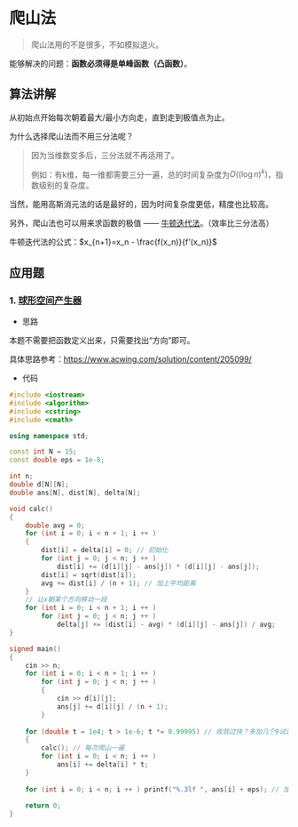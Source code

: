 # 爬山法

> 爬山法用的不是很多，不如模拟退火。

能够解决的问题：**函数必须得是单峰函数（凸函数）**。

## 算法讲解

从初始点开始每次朝着最大/最小方向走，直到走到极值点为止。

为什么选择爬山法而不用三分法呢？

>因为当维数变多后，三分法就不再适用了。
>
>例如：有k维，每一维都需要三分一遍，总的时间复杂度为$O((\log n)^k)$，指数级别的复杂度。

当然，能用高斯消元法的话是最好的，因为时间复杂度更低，精度也比较高。

另外，爬山法也可以用来求函数的极值 —— [牛顿迭代法](https://baike.baidu.com/item/%E7%89%9B%E9%A1%BF%E8%BF%AD%E4%BB%A3%E6%B3%95/10887580)。（效率比三分法高）

牛顿迭代法的公式：$x_{n+1}=x_n - \frac{f(x_n)}{f'(x_n)}$

## 应用题

### 1. [球形空间产生器](https://www.acwing.com/problem/content/209/)

- 思路

本题不需要把函数定义出来，只需要找出“方向”即可。

具体思路参考：https://www.acwing.com/solution/content/205099/

- 代码

```c++
#include <iostream>
#include <algorithm>
#include <cstring>
#include <cmath>

using namespace std;

const int N = 15;
const double eps = 1e-8;

int n;
double d[N][N];
double ans[N], dist[N], delta[N];

void calc()
{
	double avg = 0;
	for (int i = 0; i < n + 1; i ++ )
	{
		dist[i] = delta[i] = 0; // 初始化
		for (int j = 0; j < n; j ++ )
			dist[i] += (d[i][j] - ans[j]) * (d[i][j] - ans[j]);
		dist[i] = sqrt(dist[i]);
		avg += dist[i] / (n + 1); // 加上平均距离
	}
	// 让x朝某个方向移动一段
	for (int i = 0; i < n + 1; i ++ )
		for (int j = 0; j < n; j ++ )
			delta[j] += (dist[i] - avg) * (d[i][j] - ans[j]) / avg;
}

signed main()
{
	cin >> n;
	for (int i = 0; i < n + 1; i ++ )
		for (int j = 0; j < n; j ++ )
		{
			cin >> d[i][j];
			ans[j] += d[i][j] / (n + 1);
		}
	
	for (double t = 1e4; t > 1e-6; t *= 0.99995) // 收敛过快？多加几个9试试
	{
		calc(); // 每次爬山一遍
		for (int i = 0; i < n; i ++ )
			ans[i] += delta[i] * t;
	}
	
	for (int i = 0; i < n; i ++ ) printf("%.3lf ", ans[i] + eps); // 加eps防止输出-0.000
	
	return 0;
}
```

